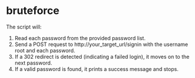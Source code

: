 # bruteforce
The script will:

1. Read each password from the provided password list.
2. Send a POST request to http://your_target_url/signin with the username root and each password.
3. If a 302 redirect is detected (indicating a failed login), it moves on to the next password.
4. If a valid password is found, it prints a success message and stops.
